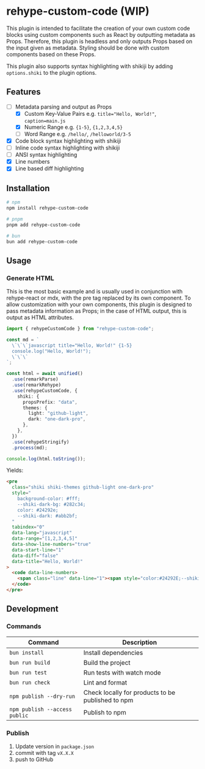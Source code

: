 # rehype-custom-code (WIP)

This plugin is intended to facilitate the creation of your own custom code blocks using custom components such as React by outputting metadata as Props. Therefore, this plugin is headless and only outputs Props based on the input given as metadata. Styling should be done with custom components based on these Props.

This plugin also supports syntax highlighting with shikiji by adding `options.shiki` to the plugin options.

## Features

- [ ] Metadata parsing and output as Props
  - [x] Custom Key-Value Pairs e.g. `title="Hello, World!"`, `caption=main.js`
  - [x] Numeric Range e.g. `{1-5}`, `{1,2,3,4,5}`
  - [ ] Word Range e.g. `/hello/`, `/helloworld/3-5`
- [x] Code block syntax highlighting with shikiji
- [ ] Inline code syntax highlighting with shikiji
- [ ] ANSI syntax highlighting
- [x] Line numbers
- [x] Line based diff highlighting

## Installation

```sh
# npm
npm install rehype-custom-code

# pnpm
pnpm add rehype-custom-code

# bun
bun add rehype-custom-code
```

## Usage

### Generate HTML

This is the most basic example and is usually used in conjunction with rehype-react or mdx, with the pre tag replaced by its own component. To allow customization with your own components, this plugin is designed to pass metadata information as Props; in the case of HTML output, this is output as HTML attributes.

```ts
import { rehypeCustomCode } from "rehype-custom-code";

const md = `
  \`\`\`javascript title="Hello, World!" {1-5}
  console.log("Hello, World!");
  \`\`\`
`;

const html = await unified()
  .use(remarkParse)
  .use(remarkRehype)
  .use(rehypeCustomCode, {
    shiki: {
      propsPrefix: "data",
      themes: {
        light: "github-light",
        dark: "one-dark-pro",
      },
    },
  })
  .use(rehypeStringify)
  .process(md);

console.log(html.toString());
```

Yields:

```html
<pre
  class="shiki shiki-themes github-light one-dark-pro"
  style="
    background-color: #fff;
    --shiki-dark-bg: #282c34;
    color: #24292e;
    --shiki-dark: #abb2bf;
  "
  tabindex="0"
  data-lang="javascript"
  data-range="[1,2,3,4,5]"
  data-show-line-numbers="true"
  data-start-line="1"
  data-diff="false"
  data-title="Hello, World!"
>
  <code data-line-numbers>
    <span class="line" data-line="1"><span style="color:#24292E;--shiki-dark:#E5C07B">console</span><span style="color:#24292E;--shiki-dark:#ABB2BF">.</span><span style="color:#6F42C1;--shiki-dark:#61AFEF">log</span><span style="color:#24292E;--shiki-dark:#ABB2BF">(</span><span style="color:#032F62;--shiki-dark:#98C379">"Hello, World!"</span><span style="color:#24292E;--shiki-dark:#ABB2BF">);</span></span>
  </code>
</pre>
```

## Development

### Commands

| Command                       | Description                                       |
| ----------------------------- | ------------------------------------------------- |
| `bun install`                 | Install dependencies                              |
| `bun run build`               | Build the project                                 |
| `bun run test`                | Run tests with watch mode                         |
| `bun run check`               | Lint and format                                   |
| `npm publish --dry-run`       | Check locally for products to be published to npm |
| `npm publish --access public` | Publish to npm                                    |

### Publish

1. Update version in `package.json`
2. commit with tag `vX.X.X`
3. push to GitHub
